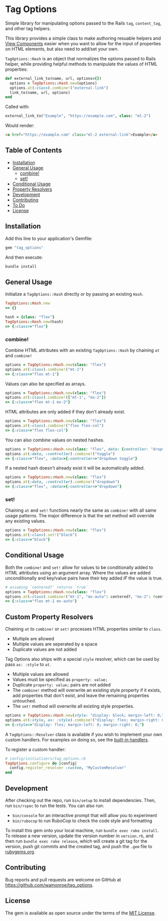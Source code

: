 # Tag Options

Simple library for manipulating options passed to the Rails `tag`,
`content_tag`, and other tag helpers.

This library provides a simple class to make authoring resuable helpers and
[View Components](https://viewcomponent.org) easier when you want to allow for
the input of properties on HTML elements, but also need to add/set your own.

`TagOptions::Hash` is an object that normalizes the options passed to Rails
helper, while providing helpful methods to manipulate the values of HTML
properties:

```ruby
def external_link_to(name, url, options={})
  options = TagOptions::Hash.new(options)
  options.at(:class).combine!("external-link")
  link_to(name, url, options)
end
```

Called with:

```ruby
external_link_to("Example", "https://example.com", class: "ml-2")
```

Would render:

```html
<a href="https://example.com" class="ml-2 external-link">Example</a>
```

## Table of Contents

- [Installation](#installation)
- [General Usage](#general-usage)
  - [combine!](#combine)
  - [set!](#set)
- [Conditional Usage](#conditional-usage)
- [Property Resolvers](#property-resolvers)
- [Development](#development)
- [Contributing](#contributing)
- [To Do](#to-do)
- [License](#license)

## Installation

Add this line to your application's Gemfile:

```ruby
gem "tag_options"
```

And then execute:

```sh
bundle install
```

## General Usage

Initialize a `TagOptions::Hash` directly or by passing an existing `Hash`.

```ruby
TagOptions::Hash.new
=> {}

hash = {class: "flex"}
TagOptions::Hash.new(hash)
=> {:class=>"flex"}
```

### combine!

Combine HTML attributes with an existing `TagOptions::Hash` by chaining `at` and
`combine!`

```ruby
options = TagOptions::Hash.new(class: "flex")
options.at(:class).combine!("mt-1")
=> {:class=>"flex mt-1"}
```

Values can also be specified as arrays.

```ruby
options = TagOptions::Hash.new(class: "flex")
options.at(:class).combine!(["mt-1", "mx-2"])
=> {:class=>"flex mt-1 mx-2"}
```

HTML attributes are only added if they don't already exist.

```ruby
options = TagOptions::Hash.new(class: "flex")
options.at(:class).combine!("flex flex-col")
=> {:class=>"flex flex-col"}
```

You can also combine values on nested hashes.

```ruby
options = TagOptions::Hash.new(class: "flex", data: {controller: "dropdown"})
options.at(:data, :controller).combine!("toggle")
=> {:class=>"flex", :data=>{:controller=>"dropdown toggle"}
```

If a nested hash doesn't already exist it will be automatically added.

```ruby
options = TagOptions::Hash.new(class: "flex")
options.at(:data, :controller).combine!("dropdown")
=> {:class=>"flex", :data=>{:controller=>"dropdown"}
```

### set!

Chaining `at` and `set!` functions nearly the same as `combine!` with all same
usage patterns. The major difference is that the set method will override any
existing values.

```ruby
options = TagOptions::Hash.new(class: "flex")
options.at(:class).set!("block")
=> {:class=>"block"}
```

## Conditional Usage

Both the `combine!` and `set!` allow for values to be conditionally added to
HTML attributes using an argument array. Where the values are added
unconditionally and key/value pairs have their key added _IF_ the value is true.

```ruby
# assuming `centered?` returns `true`
options = TagOptions::Hash.new(class: "flex")
options.at(:class).combine!("mt-1", "mx-auto": centered?, "mx-2": !centered?)
=> {:class=>"flex mt-1 mx-auto"}
```

## Custom Property Resolvers

Chaining `at` to `combine!` or `set!` processes HTML properties similar to
`class`.

- Multiple are allowed
- Multiple values are seperated by a space
- Duplicate values are not added

Tag Options also ships with a special `style` resolver, which can be used by
pass `as: :style` to `at`.

- Multiple values are allowed
- Values must be specified as `property: value;`
- Duplicate `property: value;` pairs are not added
- The `combine!` method will overwrite an existing style property if it exists,
  add properties that don't exist, and leave the remaining properties untouched.
- The `set!` method will overwrite all existing style properties.

```ruby
options = TagOptions::Hash.new(style: "display: block; margin-left: 0;")
options.at(:style, as: :style).combine!("display: flex; margin-right: 0;")
=> {:style=>"display: flex; margin-left: 0; margin-right: 0;"}
```

A `TagOptions::Resolver` class is available if you wish to implement your own
custom handlers. For examples on doing so, see the [built-in
handlers](https://github.com/wamonroe/tag_options/tree/main/lib/tag_options/resolvers).

To register a custom handler:

```ruby
# config/initializers/tag_options.rb
TagOptions.configure do |config|
  config.register_resolver :custom, "MyCustomResolver"
end
```

## Development

After checking out the repo, run `bin/setup` to install dependencies. Then, run
`bin/rspec` to run the tests. You can also run:

- `bin/console` for an interactive prompt that will allow you to experiment
- `bin/rubocop` to run RuboCop to check the code style and formatting

To install this gem onto your local machine, run `bundle exec rake install`. To
release a new version, update the version number in `version.rb`, and then run
`bundle exec rake release`, which will create a git tag for the version, push
git commits and the created tag, and push the `.gem` file to
[rubygems.org](https://rubygems.org).

## Contributing

Bug reports and pull requests are welcome on GitHub at
https://github.com/wamonroe/tag_options.

## License

The gem is available as open source under the terms of the [MIT
License](https://opensource.org/licenses/MIT).
